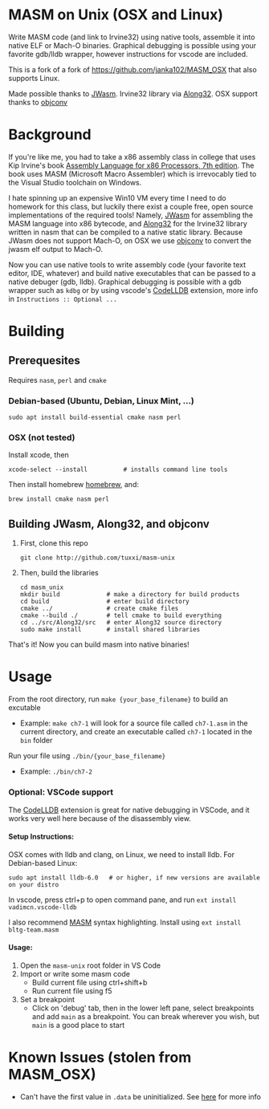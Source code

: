 # MASM on Unix (OSX and Linux)

Write MASM code (and link to Irvine32) using native tools, assemble it into native ELF or Mach-O binaries. Graphical debugging is possible using your favorite gdb/lldb wrapper, however instructions for vscode are included.

This is a fork of a fork of https://github.com/janka102/MASM_OSX that also supports Linux.

Made possible thanks to [JWasm](https://github.com/JWasm/JWasm). Irvine32 library via [Along32](https://github.com/janka102/Along32).
OSX support thanks to [objconv](https://github.com/gitGNU/objconv)

# Background
If you're like me, you had to take a x86 assembly class in college that uses Kip Irvine's book [Assembly Language for x86 Processors, 7th edition](http://kipirvine.com/asm/). The book uses MASM (Microsoft Macro Assembler) which is irrevocably tied to the Visual Studio toolchain on Windows. 

I hate spinning up an expensive Win10 VM every time I need to do homework for this class, but luckily there exist a couple free, open source implementations of the required tools! Namely, [JWasm](https://github.com/JWasm/JWasm) for assembling the MASM language into x86 bytecode, and [Along32](http://sourceforge.net/projects/along32) for the Irvine32 library written in nasm that can be compiled to a native static library. Because JWasm does not support Mach-O, on OSX we use [objconv](https://github.com/gitGNU/objconv) to convert the jwasm elf output to Mach-O.

Now you can use native tools to write assembly code (your favorite text editor, IDE, whatever) and build native executables that can be passed to a native debuger (gdb, lldb). Graphical debugging is possible with a gdb wrapper such as `kdbg` or by using vscode's [CodeLLDB](https://marketplace.visualstudio.com/items?itemName=vadimcn.vscode-lldb) extension,  more info in `Instructions :: Optional ...`

# Building


## Prerequesites
Requires `nasm`, `perl` and `cmake`
### Debian-based (Ubuntu, Debian, Linux Mint, ...)
```
sudo apt install build-essential cmake nasm perl
```
### OSX (not tested)

Install xcode, then
```
xcode-select --install          # installs command line tools
```
Then install homebrew [homebrew](https://brew.sh/), and: 

```
brew install cmake nasm perl
```

## Building JWasm, Along32, and objconv

1. First, clone this repo
    ```
    git clone http://github.com/tuxxi/masm-unix
    ```
2. Then, build the libraries
    ```
    cd masm_unix
    mkdir build             # make a directory for build products
    cd build                # enter build directory
    cmake ../               # create cmake files
    cmake --build ./        # tell cmake to build everything
    cd ../src/Along32/src   # enter Along32 source directory
    sudo make install       # install shared libraries
    ```

That's it! Now you can build masm into native binaries!

# Usage

From the root directory, run `make {your_base_filename}` to build an excutable 
- Example: `make ch7-1` will look for a source file called `ch7-1.asm` in the current directory, and create an executable called `ch7-1` located in the `bin` folder

Run your file using `./bin/{your_base_filename}`
- Example: `./bin/ch7-2`

### Optional: VSCode support
The [CodeLLDB](https://marketplace.visualstudio.com/items?itemName=vadimcn.vscode-lldb) extension is great for native debugging in VSCode, and it works very well here because of the disassembly view. 

#### Setup Instructions:
OSX comes with lldb and clang, on Linux, we need to install lldb. For Debian-based Linux:

```
sudo apt install lldb-6.0   # or higher, if new versions are available on your distro
```

In vscode, press ctrl+p to open command pane, and run `ext install vadimcn.vscode-lldb`

I also recommend [MASM](https://marketplace.visualstudio.com/items?itemName=bltg-team.masm) syntax highlighting. 
Install using `ext install bltg-team.masm`

#### Usage:

1. Open the `masm-unix` root folder in VS Code
2. Import or write some masm code
    - Build current file using ctrl+shift+b
    - Run current file using f5
3. Set a breakpoint
    - Click on 'debug' tab, then in the lower left pane, select breakpoints and add `main` as a breakpoint. You can break wherever you wish, but `main` is a good place to start

# Known Issues (stolen from MASM_OSX)

* Can't have the first value in `.data` be uninitialized. See [here](https://github.com/janka102/MASM_OSX#known-issues) for more info
